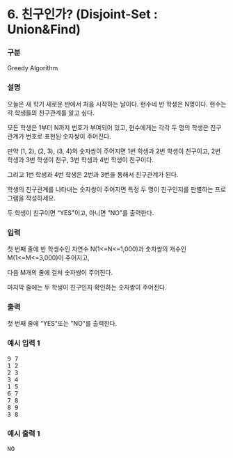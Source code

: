 # 6. 친구인가? (Disjoint-Set : Union&Find)

### 구분

<p>Greedy Algorithm</p>

### 설명

<p>오늘은 새 학기 새로운 반에서 처음 시작하는 날이다. 현수네 반 학생은 N명이다. 현수는 각 학생들의 친구관계를 알고 싶다.</p>

<p>모든 학생은 1부터 N까지 번호가 부여되어 있고, 현수에게는 각각 두 명의 학생은 친구 관계가 번호로 표현된 숫자쌍이 주어진다.</p>

<p>만약 (1, 2), (2, 3), (3, 4)의 숫자쌍이 주어지면 1번 학생과 2번 학생이 친구이고, 2번 학생과 3번 학생이 친구, 3번 학생과 4번 학생이 친구이다.</p>

<p>그리고 1번 학생과 4번 학생은 2번과 3번을 통해서 친구관계가 된다.</p>

<p>학생의 친구관계를 나타내는 숫자쌍이 주어지면 특정 두 명이 친구인지를 판별하는 프로그램을 작성하세요.</p>

<p>두 학생이 친구이면 “YES"이고, 아니면 ”NO"를 출력한다.</p>

### 입력

<p>첫 번째 줄에 반 학생수인 자연수 N(1<=N<=1,000)과 숫자쌍의 개수인 M(1<=M<=3,000)이 주어지고,</p>

<p>다음 M개의 줄에 걸쳐 숫자쌍이 주어진다.</p>

<p>마지막 줄에는 두 학생이 친구인지 확인하는 숫자쌍이 주어진다.</p>

### 출력

<p>첫 번째 줄에 “YES"또는 "NO"를 출력한다.</p>

### 예시 입력 1

<pre>9 7
1 2
2 3
3 4
1 5
6 7
7 8
8 9
3 8</pre>

### 예시 출력 1

<pre>NO</pre>